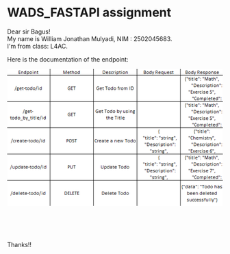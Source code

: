 <h1>WADS_FASTAPI assignment</h1>

Dear sir Bagus!<br>
My name is William Jonathan Mulyadi, NIM : 2502045683.<br>
I'm from class: L4AC.<br>


Here is the documentation of the endpoint: <br>

![alt text](https://github.com/willamjonathan/WADS_FastAPI/blob/master/endpoint.png)



<br><br><br>

Thanks!!<br>

